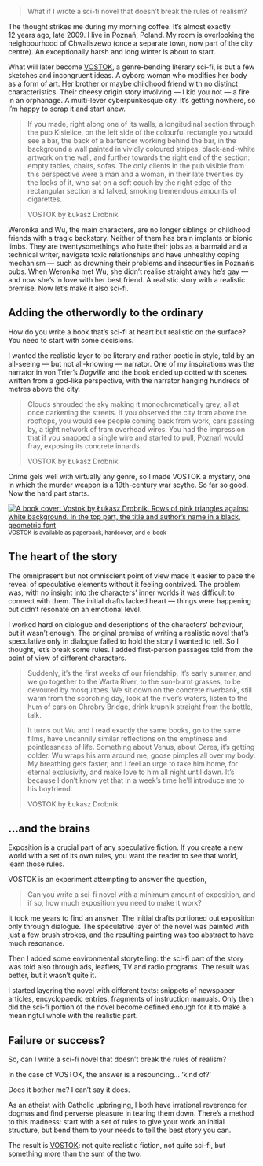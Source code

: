 > What if I wrote a sci-fi novel that doesn’t break the rules of realism?

The thought strikes me during my morning coffee. It’s almost exactly 12&nbsp;years ago, late 2009. I live in Poznań, Poland. My room is overlooking the neighbourhood of Chwaliszewo (once a separate town, now part of the city centre). An exceptionally harsh and long winter is about to start.

What will later become [VOSTOK](https://www.vraeydamedia.ca/shop/x55ht1b0h70i3bwv9qismih2f6b5nk), a genre-bending literary sci-fi, is but a few sketches and incongruent ideas. A cyborg woman who modifies her body as a form of art. Her brother or maybe childhood friend with no distinct characteristics. Their cheesy origin story involving — I kid you not — a fire in an orphanage. A multi-lever cyberpunkesque city. It’s getting nowhere, so I’m happy to scrap it and start anew.

> If you made, right along one of its walls, a longitudinal section through the pub Kisielice, on the left side of the colourful rectangle you would see a bar, the back of a bartender working behind the bar, in the background a wall painted in vividly coloured stripes, black-and-white artwork on the wall, and further towards the right end of the section: empty tables, chairs, sofas. The only clients in the pub visible from this perspective were a man and a woman, in their late twenties by the looks of it, who sat on a soft couch by the right edge of the rectangular section and talked, smoking tremendous amounts of cigarettes.
>
> VOSTOK by Łukasz Drobnik

Weronika and Wu, the main characters, are no longer siblings or childhood friends with a tragic backstory. Neither of them has brain implants or bionic limbs. They are twentysomethings who hate their jobs as a barmaid and a technical writer, navigate toxic relationships and have unhealthy coping mechanism — such as drowning their problems and insecurities in Poznań’s pubs. When Weronika met Wu, she didn’t realise straight away he’s gay — and now she’s in love with her best friend. A realistic story with a realistic premise. Now let’s make it also sci-fi.

## Adding the otherwordly to the ordinary

How do you write a book that’s sci-fi at heart but realistic on the surface? You need to start with some decisions.

I wanted the realistic layer to be literary and rather poetic in style, told by an all-seeing — but not all-knowing — narrator. One of my inspirations was the narrator in von Trier’s *Dogville* and the book ended up dotted with scenes written from a god-like perspective, with the narrator hanging hundreds of metres above the city.

> Clouds shrouded the sky making it monochromatically grey, all at once darkening the streets. If you observed the city from above the rooftops, you would see people coming back from work, cars passing by, a tight network of tram overhead wires. You had the impression that if you snapped a single wire and started to pull, Poznań would fray, exposing its concrete innards.
>
> VOSTOK by Łukasz Drobnik

Crime gels well with virtually any genre, so I made VOSTOK a mystery, one in which the murder weapon is a 19th-century war scythe. So far so good. Now the hard part starts.

[<img src="https://drobnik.co/images/vostok-cover.jpg" alt="A book cover: Vostok by Łukasz Drobnik. Rows of pink triangles against white background. In the top part, the title and author’s name in a black, geometric font">](https://www.vraeydamedia.ca/shop/x55ht1b0h70i3bwv9qismih2f6b5nk)
<sup>VOSTOK is available as paperback, hardcover, and e-book</sup>

## The heart of the story

The omnipresent but not omniscient point of view made it easier to pace the reveal of speculative elements without it feeling contrived. The problem was, with no insight into the characters’ inner worlds it was difficult to connect with them. The initial drafts lacked heart — things were happening but didn’t resonate on an emotional level.

I worked hard on dialogue and descriptions of the characters’ behaviour, but it wasn’t enough. The original premise of writing a realistic novel that’s speculative only in dialogue failed to hold the story I wanted to tell. So I thought, let’s break some rules. I added first-person passages told from the point of view of different characters.

> Suddenly, it’s the first weeks of our friendship. It’s early summer, and we go together to the Warta River, to the sun-burnt grasses, to be devoured by mosquitoes. We sit down on the concrete riverbank, still warm from the scorching day, look at the river’s waters, listen to the hum of cars on Chrobry Bridge, drink krupnik straight from the bottle, talk.
>
> It turns out Wu and I read exactly the same books, go to the same films, have uncannily similar reflections on the emptiness and pointlessness of life. Something about Venus, about Ceres, it’s getting colder. Wu wraps his arm around me, goose pimples all over my body. My breathing gets faster, and I feel an urge to take him home, for eternal exclusivity, and make love to him all night until dawn. It’s because I don’t know yet that in a week’s time he’ll introduce me to his boyfriend.
>
> VOSTOK by Łukasz Drobnik

## …and the brains

Exposition is a crucial part of any speculative fiction. If you create a new world with a set of its own rules, you want the reader to see that world, learn those rules.

VOSTOK is an experiment attempting to answer the question,

> Can you write a sci-fi novel with a minimum amount of exposition, and if so, how much exposition you need to make it work?

It took me years to find an answer. The initial drafts portioned out exposition only through dialogue. The speculative layer of the novel was painted with just a few brush strokes, and the resulting painting was too abstract to have much resonance.

Then I added some environmental storytelling: the sci-fi part of the story was told also through ads, leaflets, TV and radio programs. The result was better, but it wasn’t quite it.

I started layering the novel with different texts: snippets of newspaper articles, encyclopaedic entries, fragments of instruction manuals. Only then did the sci-fi portion of the novel become defined enough for it to make a meaningful whole with the realistic part.

## Failure or success?

So, can I write a sci-fi novel that doesn’t break the rules of realism?

In the case of VOSTOK, the answer is a resounding… ‘kind of?’

Does it bother me? I can’t say it does.

As an atheist with Catholic upbringing, I both have irrational reverence for dogmas and find perverse pleasure in tearing them down. There’s a method to this madness: start with a set of rules to give your work an initial structure, but bend them to your needs to tell the best story you can.  

The result is [VOSTOK](https://www.vraeydamedia.ca/shop/x55ht1b0h70i3bwv9qismih2f6b5nk): not quite realistic fiction, not quite sci-fi, but something more than the sum of the two.
